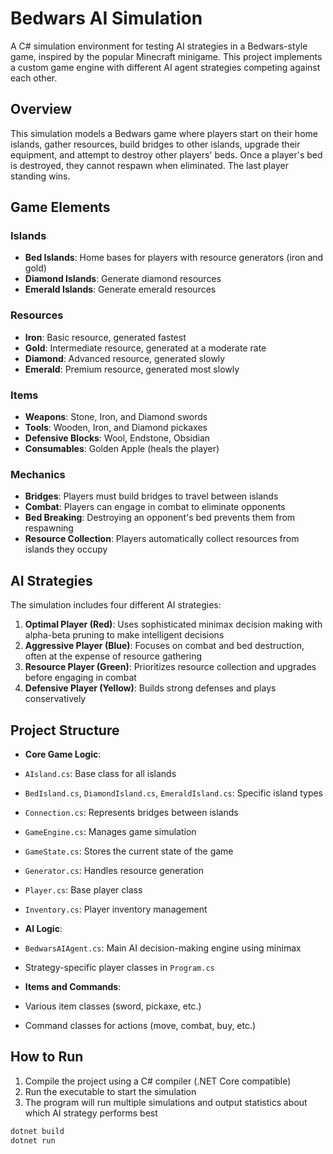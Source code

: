 # Bedwars AI Simulation

A C# simulation environment for testing AI strategies in a Bedwars-style game, inspired by the popular Minecraft minigame. This project implements a custom game engine with different AI agent strategies competing against each other.

## Overview

This simulation models a Bedwars game where players start on their home islands, gather resources, build bridges to other islands, upgrade their equipment, and attempt to destroy other players' beds. Once a player's bed is destroyed, they cannot respawn when eliminated. The last player standing wins.

## Game Elements

### Islands
- **Bed Islands**: Home bases for players with resource generators (iron and gold)
- **Diamond Islands**: Generate diamond resources
- **Emerald Islands**: Generate emerald resources

### Resources
- **Iron**: Basic resource, generated fastest
- **Gold**: Intermediate resource, generated at a moderate rate
- **Diamond**: Advanced resource, generated slowly
- **Emerald**: Premium resource, generated most slowly

### Items
- **Weapons**: Stone, Iron, and Diamond swords
- **Tools**: Wooden, Iron, and Diamond pickaxes
- **Defensive Blocks**: Wool, Endstone, Obsidian
- **Consumables**: Golden Apple (heals the player)

### Mechanics
- **Bridges**: Players must build bridges to travel between islands
- **Combat**: Players can engage in combat to eliminate opponents
- **Bed Breaking**: Destroying an opponent's bed prevents them from respawning
- **Resource Collection**: Players automatically collect resources from islands they occupy

## AI Strategies

The simulation includes four different AI strategies:

1. **Optimal Player (Red)**: Uses sophisticated minimax decision making with alpha-beta pruning to make intelligent decisions
2. **Aggressive Player (Blue)**: Focuses on combat and bed destruction, often at the expense of resource gathering
3. **Resource Player (Green)**: Prioritizes resource collection and upgrades before engaging in combat
4. **Defensive Player (Yellow)**: Builds strong defenses and plays conservatively

## Project Structure

- **Core Game Logic**:
 - `AIsland.cs`: Base class for all islands
 - `BedIsland.cs`, `DiamondIsland.cs`, `EmeraldIsland.cs`: Specific island types
 - `Connection.cs`: Represents bridges between islands
 - `GameEngine.cs`: Manages game simulation
 - `GameState.cs`: Stores the current state of the game
 - `Generator.cs`: Handles resource generation
 - `Player.cs`: Base player class
 - `Inventory.cs`: Player inventory management

- **AI Logic**:
 - `BedwarsAIAgent.cs`: Main AI decision-making engine using minimax
 - Strategy-specific player classes in `Program.cs`

- **Items and Commands**:
 - Various item classes (sword, pickaxe, etc.)
 - Command classes for actions (move, combat, buy, etc.)

## How to Run

1. Compile the project using a C# compiler (.NET Core compatible)
2. Run the executable to start the simulation
3. The program will run multiple simulations and output statistics about which AI strategy performs best

```bash
dotnet build
dotnet run
